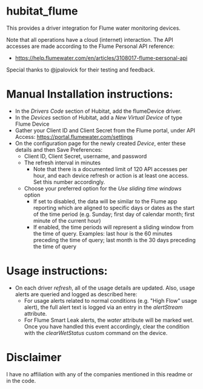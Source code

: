 # hubitat_flume

This provides a driver integration for Flume water monitoring devices.  

Note that all operations have a cloud (internet) interaction.  The API accesses are made according to the Flume Personal API reference:
* https://help.flumewater.com/en/articles/3108017-flume-personal-api

Special thanks to @jpalovick for their testing and feedback.

# Manual Installation instructions:

* In the *Drivers Code* section of Hubitat, add the flumeDevice driver.
* In the *Devices* section of Hubitat, add a *New Virtual Device* of type Flume Device
* Gather your Client ID and Client Secret from the Flume portal, under API Access:  https://portal.flumewater.com/settings
* On the configuration page for the newly created *Device*, enter these details and then Save Preferences:
    * Client ID, Client Secret, username, and password
    * The refresh interval in minutes
        * Note that there is a documented limit of 120 API accesses per hour, and each device refresh or action is at least one access.  Set this number accordingly.
    * Choose your preferred option for the *Use sliding time windows* option
        * If set to disabled, the data will be similar to the Flume app reporting which are aligned to specific days or dates as the start of the time period (e.g. Sunday; first day of calendar month; first minute of the current hour)
        * If enabled, the time periods will represent a sliding window from the time of query.  Examples: last hour is the 60 minutes preceding the time of query; last month is the 30 days preceding the time of query

# Usage instructions:

* On each driver *refresh*, all of the usage details are updated.  Also, usage alerts are queried and logged as described here:
    * For usage alerts related to normal conditions (e.g. "High Flow" usage alert), the full alert text is logged via an entry in the *alertStream* attribute.
    * For Flume Smart Leak alerts, the *water* attribute will be marked wet.  Once you have handled this event accordingly, clear the condition with the *clearWetStatus* custom command on the device.
    
# Disclaimer

I have no affiliation with any of the companies mentioned in this readme or in the code.
